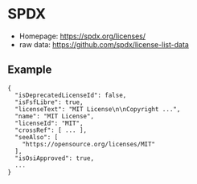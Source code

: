 # SPDX

* Homepage: https://spdx.org/licenses/
* raw data: https://github.com/spdx/license-list-data


<!-- .slide: data-background-iframe="https://spdx.org/licenses/" data-background-interactive="true" data-preload="false" -->


## Example

```
{
  "isDeprecatedLicenseId": false,
  "isFsfLibre": true,
  "licenseText": "MIT License\n\nCopyright ...",
  "name": "MIT License",
  "licenseId": "MIT",
  "crossRef": [ ... ],
  "seeAlso": [
    "https://opensource.org/licenses/MIT"
  ],
  "isOsiApproved": true,
  ...
}
```
